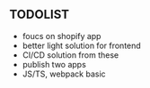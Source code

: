## TODOLIST

 - foucs on shopify app
 - better light solution for frontend
 - CI/CD solution from these
 - publish two apps
 - JS/TS, webpack basic
